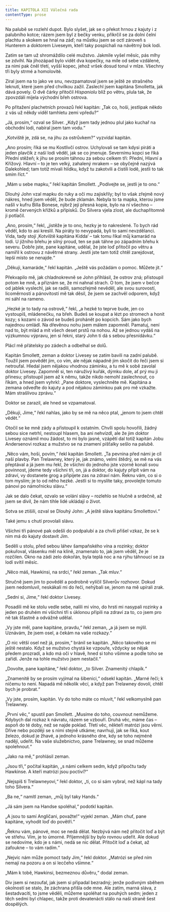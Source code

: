```yaml
---
title: KAPITOLA XII Válečná rada
contentType: prose
---
```


<section>

Na palubě se rozlehl dupot. Bylo slyšet, jak se o překot hrnou z kajuty i z palubního kotce; rázem jsem byl z bečky venku, přikrčil se za dolní čelní plachtu a skokem se hnal na záď; na můstku jsem se octl zároveň s Hunterem a doktorem Liveseym, kteří taky pospíchali na návětrný bok lodi.

Zatím se tam už shromáždilo celé mužstvo. Jakmile vyšel měsíc, pás mlhy se zdvihl. Na jihozápad bylo vidět dva kopečky, na míle od sebe vzdálené, za nimi pak čněl třetí, vyšší kopec, jehož vršek dosud tonul v mlze. Všechny tři byly strmé a homolovité.

Zíral jsem na to jako ve snu, nevzpamatoval jsem se ještě ze strašného leknutí, které jsem před chvilkou zažil. Zaslechl jsem kapitána Smolletta, jak dává povely. O dvě čárky přitočil _Hispaniolu_ blíž po větru, plula tak, že zpovzdáli míjela východní břeh ostrova.

Po přitažení plachetních provazů řekl kapitán: „Tak co, hoši, jestlipak někdo z vás už někdy viděl tamhletu zemi vpředu?“

„Já, prosím,“ ozval se Silver. „Když jsem tady jednou plul jako kuchař na obchodní lodi, nabíral jsem tam vodu.“

„Kotviště je, zdá se, na jihu za ostrůvkem?“ vyzvídal kapitán.

„Ano prosím; říká se mu Kostlivčí ostrov. Uchylovali se tam kdysi piráti a jeden plavčík z naší lodi věděl, jak se co jmenuje. Severnímu kopci se říká Přední stěžeň; k jihu se prosím táhnou za sebou celkem tři: Přední, Hlavní a Křížový. Hlavní – to je ten velký, zahalený mrakem – se obyčejně nazývá Dalekohled; tam totiž mívali hlídku, když tu zakotvili a čistili lodě, jestli to tak smím říct.“

„Mám u sebe mapku,“ řekl kapitán Smollett. „Podívejte se, jestli je to ono.“

Dlouhý John vzal mapku do ruky a oči mu zajiskřily; byl to však zřejmě nový nákres, hned jsem věděl, že bude zklamán. Nebyla to ta mapka, kterou jsme našli v kufru Billa Bonese, nýbrž její přesná kopie, bylo na ní všechno – kromě červených křížků a přípisků. Do Silvera vjela zlost, ale duchapřítomně ji potlačil.

„Ano, prosím,“ řekl, „jistěže je to ono, hezky je to nakreslené. To bych rád věděl, kdo to asi kreslil. Na piráty to nevypadá, byli to samí nevzdělanci. Vida, tady stojí ‚Kotviště kapitána Kidda‘ – tak tomu říkal můj kamarád na lodi. U jižního břehu je silný proud, ten se pak táhne po západním břehu k severu. Dobře jste, pane kapitáne, udělal, že jste loď přitočil po větru a namířil k ostrovu z návětrné strany. Jestli jste tam totiž chtěl zarejdovat, lepší místo se nenajde.“

„Děkuji, kamaráde,“ řekl kapitán. „Ještě vás požádám o pomoc. Můžete jít.“

Překvapilo mě, jak chladnokrevně se John přihlásil, že ostrov zná; přistoupil potom ke mně, a přiznám se, že mi nahnal strach. O tom, že jsem v bečce od jablek vyslechl, jak se radili, samozřejmě nevěděl, ale svou surovostí, licoměrností a pánovitostí mě tak děsil, že jsem se zachvěl odporem, když mi sáhl na rameno.

„Hezké je to tady na ostrově,“ řekl, „a hezké to teprve bude, jen co vystoupíš, mládenečku, na břeh. Budeš se koupat a lézt po stromech a honit kozy; s kozami o závod se budeš prohánět po kopcích. Sám jako bych najednou omládl. Na dřevěnou nohu jsem málem zapomněl. Pamatuj, není nad to, být mlád a mít všech deset prstů na nohou. Až se jednou vydáš na výzkumnou výpravu, jen si řekni, starý John ti dá s sebou přesnídávku.“

Plácl mě přátelsky po zádech a odbelhal se dolů.

Kapitán Smollett, zeman a doktor Livesey se zatím bavili na zadní palubě. Toužil jsem povědět jim, co vím, ale nějak nápadně jim skočit do řeči jsem si netroufal. Hledal jsem nějakou vhodnou záminku, a tu mě k sobě zavolal doktor Livesey. Zapomněl si, ten náruživý kuřák, dýmku dole, ať prý mu ji přinesu; přistoupil jsem až k němu, takže nikdo nemohl zaslechnout, co říkám, a hned jsem vyhrkl: „Pane doktore, vyslechněte mě. Kapitána a zemana odveďte do kajuty a pod nějakou záminkou pak pro mě vzkažte. Mám strašlivou zprávu.“

Doktor se zarazil, ale hned se vzpamatoval.

„Děkuji, Jime,“ řekl nahlas, jako by se mě na něco ptal, „jenom to jsem chtěl vědět.“

Otočil se ke mně zády a přistoupil k ostatním. Chvíli spolu hovořili, žádný sebou sice netrhl, nestoupl hlasem, ba ani nehvízdl, ale že jim doktor Livesey oznámil mou žádost, to mi bylo jasné, vzápětí dal totiž kapitán Jobu Andersenovi rozkaz a mužstvo se na znamení píšťalky sešlo na palubě.

„Něco vám, hoši, povím,“ řekl kapitán Smollett. „Ta pevnina před námi je cíl naší plavby. Pan Trelawney, který je, jak známo, velmi štědrý, se mě na vás přeptával a já jsem mu řekl, že všichni do jednoho jste vzorně konali svou povinnost, jdeme tedy všichni tři, on, já a doktor, do kajuty připít vám na zdraví, vy dostanete grog a připijete zas na zdraví nám. Řeknu vám, co si o tom myslím; je to od něho hezké. Jestli si to myslíte taky, provolejte tomuto pánovi po námořnicku slávu.“

Jak se dalo čekat, ozvalo se volání slávy – rozlehlo se hlučně a srdečně, až jsem se divil, že nám tihle lidé ukládají o život.

Sotva se ztišili, ozval se Dlouhý John: „A ještě sláva kapitánu Smollettovi.“

Také jemu s chutí provolali slávu.

Všichni tři pánové pak odešli do podpalubí a za chvíli přišel vzkaz, že se k nim má do kajuty dostavit Jim.

Seděli u stolu, před sebou láhev šampaňského vína a rozinky; doktor pokuřoval, vlásenku měl na klíně, znamenalo to, jak jsem věděl, že je rozčilen. Okno na zádi zelo dokořán, byla teplá noc a na rýhu táhnoucí se za lodí svítil měsíc.

„Něco máš, Hawkinsi, na srdci,“ řekl zeman. „Tak mluv.“

Stručně jsem jim to pověděl a podrobně vylíčil Silverův rozhovor. Dokud jsem nedomluvil, neskákali mi do řeči, nehýbali se, jenom na mě upírali zrak.

„Sedni si, Jime,“ řekl doktor Livesey.

Posadili mě ke stolu vedle sebe, nalili mi víno, do hrsti mi nasypali rozinky a jeden po druhém mi všichni tři s úklonou připili na zdraví za to, co jsem pro ně tak šťastně a odvážně udělal.

„Vy jste měl, pane kapitáne, pravdu,“ řekl zeman, „a já jsem se mýlil. Uznávám, že jsem osel, a čekám na vaše rozkazy.“

„O nic větší osel než já, prosím,“ bránil se kapitán. „Něco takového se mi ještě nestalo. Když se mužstvo chystá ke vzpouře, vždycky se nějak předem prozradí, a kdo má oči v hlavě, hned si toho všimne a podle toho se zařídí. Jenže na tohle mužstvo jsem nestačil.“

„Dovolte, pane kapitáne,“ řekl doktor, „to Silver. Znamenitý chlapík.“

„Znamenitě by se prosím vyjímal na šibenici,“ odsekl kapitán. „Marné řeči; k ničemu to není. Napadá mě několik věcí, a když pan Trelawney dovolí, chtěl bych je probrat.“

„Vy jste, prosím, kapitán. Vy do toho máte co mluvit,“ řekl velkomyslně pan Trelawney.

„První věc,“ spustil pan Smollett. „Musíme do toho, couvnout nemůžeme. Kdybych dal rozkaz k návratu, rázem se vzbouří. Druhá věc, máme čas – aspoň do té doby, než se najde poklad. Třetí věc, někteří matrózi jsou věrní. Dříve nebo později se s nimi stejně utkáme; navrhuji, jak se říká, kout železo, dokud je žhavé, a jednoho krásného dne, kdy se toho nejméně nadějí, udeřit. Na vaše služebnictvo, pane Trelawney, se snad můžeme spolehnout.“

„Jako na mě,“ prohlásil zeman.

„Jsou tři,“ počítal kapitán, „s námi celkem sedm, když připočtu tady Hawkinse. A kteří matrózi jsou poctiví?“

„Nejspíš ti Trelawneyovi,“ řekl doktor, „ti, co si sám vybral, než kápl na tady toho Silvera.“

„Ba ne,“ namítl zeman, „můj byl taky Hands.“

„Já sám jsem na Handse spoléhal,“ podotkl kapitán.

„A jsou to samí Angličani, považte!“ vyjekl zeman. „Mám chuť, pane kapitáne, vyhodit loď do povětří.“

„Řeknu vám, pánové, moc se nedá dělat. Nezbývá nám než přitočit loď a být ve střehu. Vím, je to úmorné. Příjemnější by bylo rovnou udeřit. Ale dokud se nedovíme, kdo je s námi, nedá se nic dělat. Přitočit loď a čekat, až zafoukne – to vám radím.“

„Nejvíc nám může pomoct tady Jim,“ řekl doktor. „Matrózi se před ním nemají na pozoru a on si lecčeho všimne.“

„Mám k tobě, Hawkinsi, bezmeznou důvěru,“ dodal zeman.

Div jsem si nezoufal, jak jsem si připadal bezradný; jenže podivným sběhem okolností se stalo, že záchrana přišla ode mne. Ale zatím, marná sláva, z šestadvacíti, to jsme věděli, můžeme spoléhat na pouhých sedm; jeden z těch sedmi byl chlapec, takže proti devatenácti stálo na naší straně šest dospělých.

</section>

[^1]: Matróz – námořník. _Pozn. red._

[^2]: Klnout – klít, nadávat. _Pozn. red._

[^3]: Švadronit – rychle drmolivě mluvit. _Pozn. red._

[^4]: Sešlý, vetchý. _Pozn. red._

[^5]: Smotaný žvýkací tabák. _Pozn. red._

[^6]: Nádoba na uchovávání troudu, tj. suché, snadno zápalné látky. _Pozn. red._

[^7]: Přístroj k určování místa podle polohy hvězd. _Pozn. red._

[^8]: Kyvadlové hodiny. _Pozn. red._

[^9]: Dovětek, dodatek. _Pozn. red._

[^10]: Kloun – mohutná špičatá zbraň umístěná pod čarou ponoru na přídi. Svým hrotem sloužila k proražení boku nepřátelské lodi. _Pozn. red._

[^11]: Šalupa – dlouhý člun určený k dopravě mezi kotvící lodí a břehem. _Pozn. red._

[^12]: Staré přísloví (15. stol.), „kdo chodí kolem močálu, bažiny, ten se nachladí“, tj. nelze jednat nečestně bez následků. _Pozn. red._

[^13]: Parduna – součást pevného lanoví, zadní a postranní lano slouží k výstuze stěžňů a čnělek. _Pozn. red._

[^14]: Jola – otevřený sportovní člun s plachtami. _Pozn. red._

[^15]: Zábradlí, ohrazení. _Pozn. red._

[^16]: Brzo bylo vzbouřenců jen osm, námořník ze škuneru, postřelený panem Trelawneyem, ještě ten večer zranění podlehl. Ti, co zůstali, se to ovšem dověděli až později.

[^17]: Kosatka – trojúhelníková plachta nad přídí lodi. _Pozn. red._

[^18]: Stěh – lano spojující stěžeň s trupem a zajišťující jeho lepší stabilitu. _Pozn. red_.

[^19]: Fidibus – papírovýsmotek, jímž se podpaluje dýmka nebo svíčka. _Pozn. red_.

[^20]: Cvičit na povel. _Pozn. red_.

[^21]: Mlýnské kameny. _Pozn. red._
